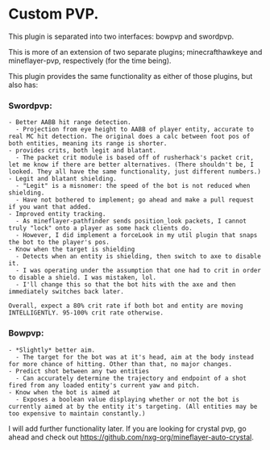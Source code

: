 # Custom PVP.

This plugin is separated into two interfaces: bowpvp and swordpvp.

This is more of an extension of two separate plugins; minecrafthawkeye and mineflayer-pvp, respectively (for the time being).

This plugin provides the same functionality as either of those plugins, but also has:
### Swordpvp:
    - Better AABB hit range detection.
      - Projection from eye height to AABB of player entity, accurate to real MC hit detection. The original does a calc between foot pos of both entities, meaning its range is shorter.
    - provides crits, both legit and blatant. 
      - The packet crit module is based off of rusherhack's packet crit, let me know if there are better alternatives. (There shouldn't be, I looked. They all have the same functionality, just different numbers.)
    - Legit and blatant shielding.
      - "Legit" is a misnomer: the speed of the bot is not reduced when shielding. 
      - Have not bothered to implement; go ahead and make a pull request if you want that added.
    - Improved entity tracking.
      - As mineflayer-pathfinder sends position_look packets, I cannot truly "lock" onto a player as some hack clients do.
      - However, I did implement a forceLook in my util plugin that snaps the bot to the player's pos. 
    - Know when the target is shielding
      - Detects when an entity is shielding, then switch to axe to disable it.
      - I was operating under the assumption that one had to crit in order to disable a shield. I was mistaken, lol. 
      - I'll change this so that the bot hits with the axe and then immediately switches back later.

    Overall, expect a 80% crit rate if both bot and entity are moving INTELLIGENTLY. 95-100% crit rate otherwise.

### Bowpvp:
    - *Slightly* better aim.
      - The target for the bot was at it's head, aim at the body instead for more chance of hitting. Other than that, no major changes.
    - Predict shot between any two entities
      - Can accurately determine the trajectory and endpoint of a shot fired from any loaded entity's current yaw and pitch.
    - Know when the bot is aimed at
      - Exposes a boolean value displaying whether or not the bot is currently aimed at by the entity it's targeting. (All entities may be too expensive to maintain constantly.)


I will add further functionality later. If you are looking for crystal pvp, go ahead and check out https://github.com/nxg-org/mineflayer-auto-crystal.
